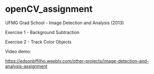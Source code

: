 # openCV_assignment

UFMG Grad School - Image Detection and Analysis (2013) 


Exercise 1 - Background Subtraction


Exercise 2 - Track Color Objects


Video demo:

https://edsonbffilho.weebly.com/other-projects/image-detection-and-analysis-assignment
